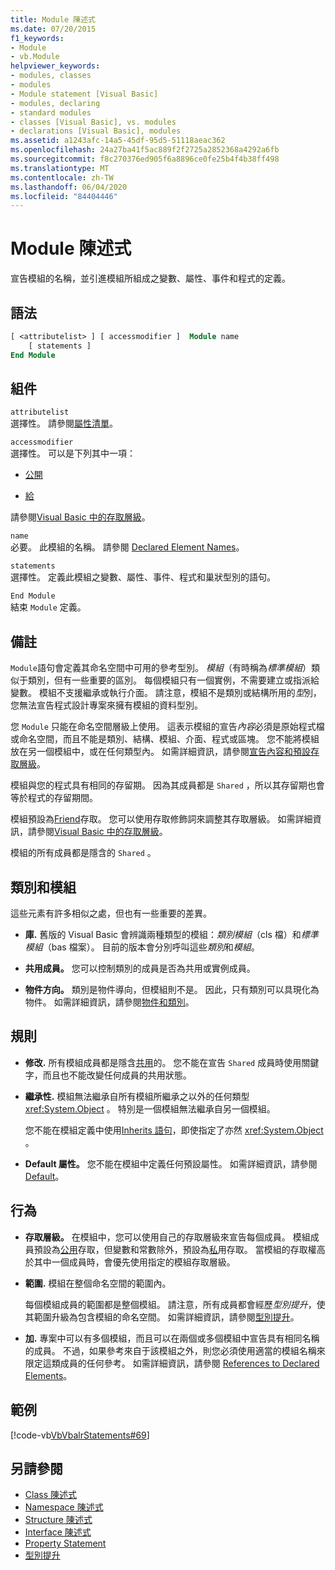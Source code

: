 ```yaml
---
title: Module 陳述式
ms.date: 07/20/2015
f1_keywords:
- Module
- vb.Module
helpviewer_keywords:
- modules, classes
- modules
- Module statement [Visual Basic]
- modules, declaring
- standard modules
- classes [Visual Basic], vs. modules
- declarations [Visual Basic], modules
ms.assetid: a1243afc-14a5-45df-95d5-51118aeac362
ms.openlocfilehash: 24a27ba41f5ac889f2f2725a2852368a4292a6fb
ms.sourcegitcommit: f8c270376ed905f6a8896ce0fe25b4f4b38ff498
ms.translationtype: MT
ms.contentlocale: zh-TW
ms.lasthandoff: 06/04/2020
ms.locfileid: "84404446"
---
```

# <a name="module-statement"></a>Module 陳述式

宣告模組的名稱，並引進模組所組成之變數、屬性、事件和程式的定義。

## <a name="syntax"></a>語法

```vb
[ <attributelist> ] [ accessmodifier ]  Module name
    [ statements ]
End Module
```

## <a name="parts"></a>組件

`attributelist`  
選擇性。 請參閱[屬性清單](attribute-list.md)。

`accessmodifier`  
選擇性。 可以是下列其中一項：

- [公開](../modifiers/public.md)

- [給](../modifiers/friend.md)

請參閱[Visual Basic 中的存取層級](../../programming-guide/language-features/declared-elements/access-levels.md)。

`name`  
必要。 此模組的名稱。 請參閱 [Declared Element Names](../../programming-guide/language-features/declared-elements/declared-element-names.md)。

`statements`  
選擇性。 定義此模組之變數、屬性、事件、程式和巢狀型別的語句。

`End Module`  
結束 `Module` 定義。

## <a name="remarks"></a>備註

`Module`語句會定義其命名空間中可用的參考型別。 *模組*（有時稱為*標準模組*）類似于類別，但有一些重要的區別。 每個模組只有一個實例，不需要建立或指派給變數。 模組不支援繼承或執行介面。 請注意，模組不是類別或結構所用的*型*別，您無法宣告程式設計專案來擁有模組的資料型別。

您 `Module` 只能在命名空間層級上使用。 這表示模組的宣告*內容*必須是原始程式檔或命名空間，而且不能是類別、結構、模組、介面、程式或區塊。 您不能將模組放在另一個模組中，或在任何類型內。 如需詳細資訊，請參閱[宣告內容和預設存取層級](declaration-contexts-and-default-access-levels.md)。

模組與您的程式具有相同的存留期。 因為其成員都是 `Shared` ，所以其存留期也會等於程式的存留期間。

模組預設為[Friend](../modifiers/friend.md)存取。 您可以使用存取修飾詞來調整其存取層級。 如需詳細資訊，請參閱[Visual Basic 中的存取層級](../../programming-guide/language-features/declared-elements/access-levels.md)。

模組的所有成員都是隱含的 `Shared` 。

## <a name="classes-and-modules"></a>類別和模組

這些元素有許多相似之處，但也有一些重要的差異。

- **庫.** 舊版的 Visual Basic 會辨識兩種類型的模組：*類別模組*（cls 檔）和*標準模組*（bas 檔案）。 目前的版本會分別呼叫這些*類別*和*模組*。

- **共用成員。** 您可以控制類別的成員是否為共用或實例成員。

- **物件方向。** 類別是物件導向，但模組則不是。 因此，只有類別可以具現化為物件。 如需詳細資訊，請參閱[物件和類別](../../programming-guide/language-features/objects-and-classes/index.md)。

## <a name="rules"></a>規則

- **修改.** 所有模組成員都是隱含[共用](../modifiers/shared.md)的。 您不能在宣告 `Shared` 成員時使用關鍵字，而且也不能改變任何成員的共用狀態。

- **繼承性.** 模組無法繼承自所有模組所繼承之以外的任何類型 <xref:System.Object> 。 特別是一個模組無法繼承自另一個模組。

  您不能在模組定義中使用[Inherits 語句](inherits-statement.md)，即使指定了亦然 <xref:System.Object> 。

- **Default 屬性。** 您不能在模組中定義任何預設屬性。 如需詳細資訊，請參閱[Default](../modifiers/default.md)。

## <a name="behavior"></a>行為

- **存取層級。** 在模組中，您可以使用自己的存取層級來宣告每個成員。 模組成員預設為[公用](../modifiers/public.md)存取，但變數和常數除外，預設為[私](../modifiers/private.md)用存取。 當模組的存取權高於其中一個成員時，會優先使用指定的模組存取層級。

- **範圍.** 模組在整個命名空間的範圍內。

  每個模組成員的範圍都是整個模組。 請注意，所有成員都會經歷*型別提升*，使其範圍升級為包含模組的命名空間。 如需詳細資訊，請參閱[型別提升](../../programming-guide/language-features/declared-elements/type-promotion.md)。

- **加.** 專案中可以有多個模組，而且可以在兩個或多個模組中宣告具有相同名稱的成員。 不過，如果參考來自于該模組之外，則您必須使用適當的模組名稱來限定這類成員的任何參考。 如需詳細資訊，請參閱 [References to Declared Elements](../../programming-guide/language-features/declared-elements/references-to-declared-elements.md)。

## <a name="example"></a>範例

[!code-vb[VbVbalrStatements#69](~/samples/snippets/visualbasic/VS_Snippets_VBCSharp/VbVbalrStatements/VB/Class1.vb#69)]

## <a name="see-also"></a>另請參閱

- [Class 陳述式](class-statement.md)
- [Namespace 陳述式](namespace-statement.md)
- [Structure 陳述式](structure-statement.md)
- [Interface 陳述式](interface-statement.md)
- [Property Statement](property-statement.md)
- [型別提升](../../programming-guide/language-features/declared-elements/type-promotion.md)
